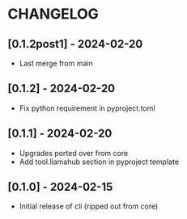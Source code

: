 # CHANGELOG

## [0.1.2post1] - 2024-02-20

- Last merge from main

## [0.1.2] - 2024-02-20

- Fix python requirement in pyproject.toml

## [0.1.1] - 2024-02-20

- Upgrades ported over from core
- Add tool.llamahub section in pyproject template

## [0.1.0] - 2024-02-15

- Initial release of cli (ripped out from core)
